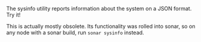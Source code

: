 The sysinfo utility reports information about the system on a JSON format.  Try it!

This is actually mostly obsolete.  Its functionality was rolled into sonar, so on any node with a
sonar build, run `sonar sysinfo` instead.

